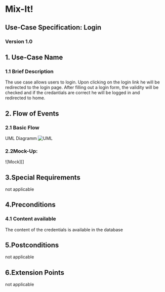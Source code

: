 # Mix-It!

## Use-Case Specification: Login

### Version 1.0

## 1. Use-Case Name
### 1.1 Brief Description
The use case allows users to login. Upon clicking on the login link he will be redirected to the login page. After filling out a login form, the validity will be checked and if the credantials are correct he will be logged in and redirected to home.
## 2. Flow of Events
### 2.1 Basic Flow
UML Diagramm
![UML][]

### 2.2Mock-Up:
![Mock][]

## 3.Special Requirements
not applicable

## 4.Preconditions
### 4.1 Content available
The content of the credentials is available in the database

## 5.Postconditions
not applicable

## 6.Extension Points
not applicable
  
<!-- picture links -->
[UML]: https://github.com/Mit-It/Documentation/tree/master/Use%20Cases/login.png "UML Diagram"
